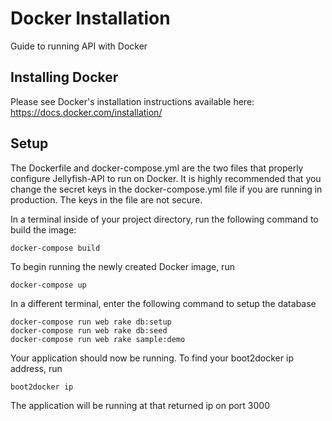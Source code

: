 # Docker Installation

Guide to running API with Docker

## Installing Docker
Please see Docker's installation instructions available here: https://docs.docker.com/installation/

## Setup
The Dockerfile and docker-compose.yml are the two files that properly configure Jellyfish-API to run on Docker.  It is 
highly recommended that you change the secret keys in the docker-compose.yml file if you are running in production.  The
keys in the file are not secure.

In a terminal inside of your project directory, run the following command to build the image:
```
docker-compose build
```
To begin running the newly created Docker image, run
```
docker-compose up
```
In a different terminal, enter the following command to setup the database
```
docker-compose run web rake db:setup
docker-compose run web rake db:seed
docker-compose run web rake sample:demo
```
Your application should now be running. To find your boot2docker ip address, run
```
boot2docker ip
```
The application will be running at that returned ip on port 3000
